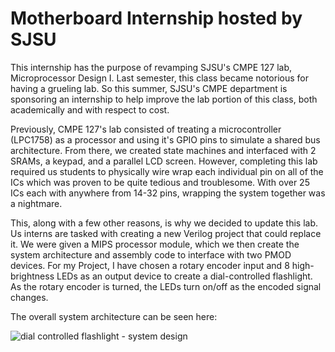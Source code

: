 # Motherboard Internship hosted by SJSU
This internship has the purpose of revamping SJSU's CMPE 127 lab, Microprocessor Design I.
Last semester, this class became notorious for having a grueling lab. So this summer, SJSU's CMPE department is sponsoring an internship to help improve the lab portion of this class, both academically and with respect to cost. 

Previously, CMPE 127's lab consisted of treating a microcontroller (LPC1758) as a processor and using it's GPIO pins to simulate a shared bus architecture. From there, we created state machines and interfaced with 2 SRAMs, a keypad, and a parallel LCD screen. However, completing this lab required us students to physically wire wrap each individual pin on all of the ICs which was proven to be quite tedious and troublesome. With over 25 ICs each with anywhere from 14-32 pins, wrapping the system together was a nightmare.

This, along with a few other reasons, is why we decided to update this lab. Us interns are tasked with creating a new Verilog project that could replace it. We were given a MIPS processor module, which we then create the system architecture and assembly code to interface with two PMOD devices. For my Project, I have chosen a rotary encoder input and 8 high-brightness LEDs as an output device to create a dial-controlled flashlight. As the rotary encoder is turned, the LEDs turn on/off as the encoded signal changes.

The overall system architecture can be seen here:

![dial controlled flashlight - system design](https://user-images.githubusercontent.com/32377973/42720616-1901921c-86df-11e8-9509-b7674d97b286.jpg)

